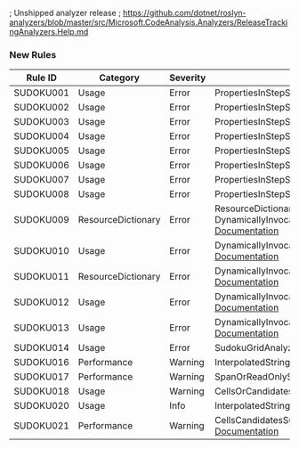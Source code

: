 ﻿; Unshipped analyzer release
; https://github.com/dotnet/roslyn-analyzers/blob/master/src/Microsoft.CodeAnalysis.Analyzers/ReleaseTrackingAnalyzers.Help.md

### New Rules
Rule ID | Category | Severity | Notes
--------|----------|----------|-------
SUDOKU001 | Usage | Error | PropertiesInStepSearcherAnalyzer, [Documentation](https://gitee.com/SunnieShine/Sudoku/wikis/SUDOKU001?sort_id=3599824)
SUDOKU002 | Usage | Error | PropertiesInStepSearcherAnalyzer, [Documentation](https://gitee.com/SunnieShine/Sudoku/wikis/SUDOKU002?sort_id=3599808)
SUDOKU003 | Usage | Error | PropertiesInStepSearcherAnalyzer, [Documentation](https://gitee.com/SunnieShine/Sudoku/wikis/SUDOKU003?sort_id=3621783)
SUDOKU004 | Usage | Error | PropertiesInStepSearcherAnalyzer, [Documentation](https://gitee.com/SunnieShine/Sudoku/wikis/SUDOKU004?sort_id=3599816)
SUDOKU005 | Usage | Error | PropertiesInStepSearcherAnalyzer, [Documentation](https://gitee.com/SunnieShine/Sudoku/wikis/SUDOKU005?sort_id=3599818)
SUDOKU006 | Usage | Error | PropertiesInStepSearcherAnalyzer, [Documentation](https://gitee.com/SunnieShine/Sudoku/wikis/SUDOKU006?sort_id=3599826)
SUDOKU007 | Usage | Error | PropertiesInStepSearcherAnalyzer, [Documentation](https://gitee.com/SunnieShine/Sudoku/wikis/SUDOKU007?sort_id=3602787)
SUDOKU008 | Usage | Error | PropertiesInStepSearcherAnalyzer, [Documentation](https://gitee.com/SunnieShine/Sudoku/wikis/SUDOKU008?sort_id=3607697)
SUDOKU009 | ResourceDictionary | Error | ResourceDictionaryAnalyzer, DynamicallyInvocationOfCurrentAnalyzer, [Documentation](https://gitee.com/SunnieShine/Sudoku/wikis/SUDOKU009?sort_id=3608009) 
SUDOKU010 | Usage | Error | DynamicallyInvocationOfCurrentAnalyzer, [Documentation](https://gitee.com/SunnieShine/Sudoku/wikis/SUDOKU010?sort_id=3610020)
SUDOKU011 | ResourceDictionary | Error | DynamicallyInvocationOfCurrentAnalyzer, [Documentation](https://gitee.com/SunnieShine/Sudoku/wikis/SUDOKU011?sort_id=3610022)
SUDOKU012 | Usage | Error | DynamicallyInvocationOfCurrentAnalyzer, [Documentation](https://gitee.com/SunnieShine/Sudoku/wikis/SUDOKU012?sort_id=3610347)
SUDOKU013 | Usage | Error | DynamicallyInvocationOfCurrentAnalyzer, [Documentation](https://gitee.com/SunnieShine/Sudoku/wikis/SUDOKU013?sort_id=3610364)
SUDOKU014 | Usage | Error | SudokuGridAnalyzer, [Documentation](https://gitee.com/SunnieShine/Sudoku/wikis/SUDOKU014?sort_id=3614979)
SUDOKU016 | Performance | Warning | InterpolatedStringAnalyzer, [Documentation](https://gitee.com/SunnieShine/Sudoku/wikis/SUDOKU016?sort_id=3622115)
SUDOKU017 | Performance | Warning | SpanOrReadOnlySpanAnalyzer, [Documentation](https://gitee.com/SunnieShine/Sudoku/wikis/SUDOKU017?sort_id=3622127)
SUDOKU018 | Usage | Warning | CellsOrCandidatesAnalyzer, [Documentation](https://gitee.com/SunnieShine/Sudoku/wikis/SUDOKU018?sort_id=3625575)
SUDOKU020 | Usage | Info | InterpolatedStringAnalyzer, [Documentation](https://gitee.com/SunnieShine/Sudoku/wikis/SUDOKU020?sort_id=3629641)
SUDOKU021 | Performance | Warning | CellsCandidatesSudokuGridDefaultExpressionAnalyzer, [Documentation](https://gitee.com/SunnieShine/Sudoku/wikis/SUDOKU021?sort_id=3630107) 